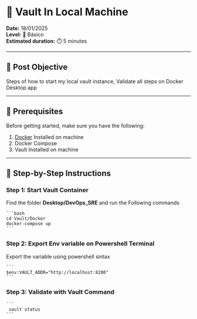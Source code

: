 # 📘  Vault In Local Machine

**Date:** 18/01/2025  
**Level:** 🚀 Básico  
**Estimated duration:** ⏱️ 5 minutes  
   
---

## 🎯 **Post Objective**

Steps of how to start my local vault instance, Validate all steps on Docker Desktop app

---

## 🔧 **Prerequisites**

Before getting started, make sure you have the following:

1. [Docker](https://docs.docker.com/engine/install/) Installed on machine 
2. Docker Compose 
3. Vault Installed on machine

---

## 🚀 **Step-by-Step Instructions**

###  **Step 1: Start Vault Container**

   Find the folder __Desktop/DevOps_SRE__ and run the Following commands
   
    ```bash
    cd Vault/Docker
    docker-compose up
    ``` 

###  **Step 2: Export Env variable on Powershell Terminal**

   Export the variable using powershell sintax
   
    ```
    $env:VAULT_ADDR="http://localhost:8200"
    ```

###  **Step 3:  Validate with Vault Command**
   
    ```
     vault status
    ```